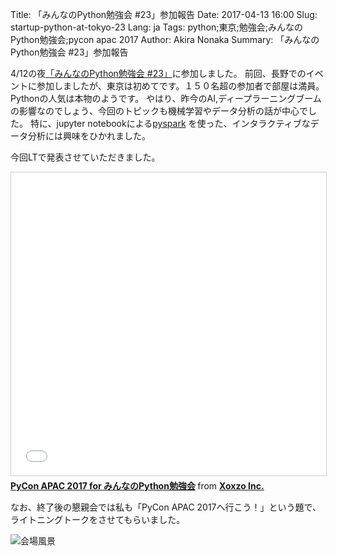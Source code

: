 Title: 「みんなのPython勉強会 #23」参加報告
Date: 2017-04-13 16:00 
Slug: startup-python-at-tokyo-23
Lang: ja
Tags: python;東京;勉強会;みんなのPython勉強会;pycon apac 2017
Author: Akira Nonaka
Summary: 「みんなのPython勉強会 #23」参加報告

4/12の夜[「みんなのPython勉強会 #23」](https://startpython.connpass.com/event/49884/)に参加しました。
前回、長野でのイベントに参加しましたが、東京は初めてです。１５０名超の参加者で部屋は満員。Pythonの人気は本物のようです。
やはり、昨今のAI,ディープラーニングブームの影響なのでしょう、今回のトピックも機械学習やデータ分析の話が中心でした。
特に、jupyter notebookによる[pyspark](https://spark.apache.org/docs/0.9.0/index.html)
を使った、インタラクティブなデータ分析には興味をひかれました。 

今回LTで発表させていただきました。

<iframe src="//www.slideshare.net/slideshow/embed_code/key/XaWcyeA8tvcbc"
width="595" height="485" frameborder="0" marginwidth="0" marginheight="0"
scrolling="no" style="border:1px solid #CCC; border-width:1px;
margin-bottom:5px; max-width: 100%;" allowfullscreen> </iframe> <div
style="margin-bottom:5px"> <strong> <a
href="//www.slideshare.net/xoxzo/pycon-apac-2017-for-python" title="PyCon APAC
2017 for みんなのPython勉強会" target="_blank">PyCon APAC 2017 for
みんなのPython勉強会</a> </strong> from <strong><a target="_blank"
href="https://www.slideshare.net/xoxzo">Xoxzo Inc.</a></strong> </div>

なお、終了後の懇親会では私も「PyCon APAC 2017へ行こう！」という題で、ライトニングトークをさせてもらいました。

![会場風景]({filename}/images/IMG_7820.JPG)


